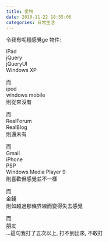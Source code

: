 ```yaml
---
title: 愛物
date: 2010-11-22 18:55:06
categories: 日常生活
---
```


令我有呢種感覺ge 物件:

iPad  
 jQuery  
 jQueryUI  
 Windows XP

而  
 ipod  
 windows mobile  
 則從來沒有

而  
 RealForum  
 RealBlog  
 則還未有

而  
 Gmail  
 iPhone  
 PSP  
 Windows Media Player 9  
 則喜歡但感覺並不一樣

而  
 金錢  
 則如超過那條界線而變得失去感覺

而  
 朋友  
 ...這句我打了五次以上, 打不到出來, 不敢打